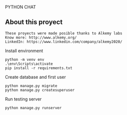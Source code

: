 PYTHON CHAT

## About this proyect

```
These proyects were made posible thanks to Alkemy labs
Know more: http://www.alkemy.org/
LinkedIn: https://www.linkedin.com/company/alkemy2020/
```

Install environment

```commandline
python -m venv env
.\env\Scripts\activate
pip install -r requirements.txt
```

Create database and first user

```commandline
python manage.py migrate
python manage.py createsuperuser
```

Run testing server

```commandline
python manage.py runserver
```
